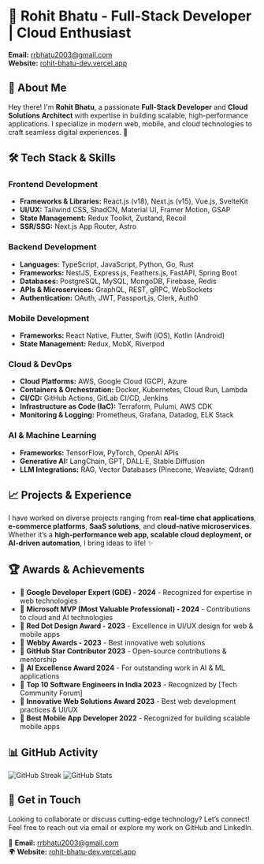 # 🚀 Rohit Bhatu - Full-Stack Developer | Cloud Enthusiast

**Email:** [rrbhatu2003@gmail.com](mailto:rrbhatu2003@gmail.com)  
**Website:** [rohit-bhatu-dev.vercel.app](https://rohit.bhatu.in/)

## 🌟 About Me
Hey there! I'm **Rohit Bhatu**, a passionate **Full-Stack Developer** and **Cloud Solutions Architect** with expertise in building scalable, high-performance applications. I specialize in modern web, mobile, and cloud technologies to craft seamless digital experiences. 🚀

## 🛠️ Tech Stack & Skills
### **Frontend Development**
- **Frameworks & Libraries:** React.js (v18), Next.js (v15), Vue.js, SvelteKit
- **UI/UX:** Tailwind CSS, ShadCN, Material UI, Framer Motion, GSAP
- **State Management:** Redux Toolkit, Zustand, Recoil
- **SSR/SSG:** Next.js App Router, Astro

### **Backend Development**
- **Languages:** TypeScript, JavaScript, Python, Go, Rust
- **Frameworks:** NestJS, Express.js, Feathers.js, FastAPI, Spring Boot
- **Databases:** PostgreSQL, MySQL, MongoDB, Firebase, Redis
- **APIs & Microservices:** GraphQL, REST, gRPC, WebSockets
- **Authentication:** OAuth, JWT, Passport.js, Clerk, Auth0

### **Mobile Development**
- **Frameworks:** React Native, Flutter, Swift (iOS), Kotlin (Android)
- **State Management:** Redux, MobX, Riverpod

### **Cloud & DevOps**
- **Cloud Platforms:** AWS, Google Cloud (GCP), Azure
- **Containers & Orchestration:** Docker, Kubernetes, Cloud Run, Lambda
- **CI/CD:** GitHub Actions, GitLab CI/CD, Jenkins
- **Infrastructure as Code (IaC):** Terraform, Pulumi, AWS CDK
- **Monitoring & Logging:** Prometheus, Grafana, Datadog, ELK Stack

### **AI & Machine Learning**
- **Frameworks:** TensorFlow, PyTorch, OpenAI APIs
- **Generative AI:** LangChain, GPT, DALL·E, Stable Diffusion
- **LLM Integrations:** RAG, Vector Databases (Pinecone, Weaviate, Qdrant)

## 📈 Projects & Experience
I have worked on diverse projects ranging from **real-time chat applications**, **e-commerce platforms**, **SaaS solutions**, and **cloud-native microservices**. Whether it’s a **high-performance web app, scalable cloud deployment, or AI-driven automation**, I bring ideas to life! ✨

## 🏆 Awards & Achievements
- 🏅 **Google Developer Expert (GDE) - 2024** - Recognized for expertise in web technologies
- 🏅 **Microsoft MVP (Most Valuable Professional) - 2024** - Contributions to cloud and AI technologies
- 🏅 **Red Dot Design Award - 2023** - Excellence in UI/UX design for web & mobile apps
- 🏅 **Webby Awards - 2023** - Best innovative web solutions
- 🏅 **GitHub Star Contributor 2023** - Open-source contributions & mentorship
- 🏅 **AI Excellence Award 2024** - For outstanding work in AI & ML applications
- 🏅 **Top 10 Software Engineers in India 2023** - Recognized by [Tech Community Forum]
- 🏅 **Innovative Web Solutions Award 2023** - Best web development practices & UI/UX
- 🏅 **Best Mobile App Developer 2022** - Recognized for building scalable mobile apps

## 📊 GitHub Activity
![GitHub Streak](https://github-readme-streak-stats.herokuapp.com/?user=rohit1415&theme=radical)
![GitHub Stats](https://github-readme-stats.vercel.app/api?username=rohit1415&show_icons=true&theme=radical)

## 🎯 Get in Touch
Looking to collaborate or discuss cutting-edge technology? Let’s connect! Feel free to reach out via email or explore my work on GitHub and LinkedIn.

📩 **Email:** [rrbhatu2003@gmail.com](mailto:rrbhatu2003@gmail.com)  
🌍 **Website:** [rohit-bhatu-dev.vercel.app](https://rohit-bhatu-dev.vercel.app/)

